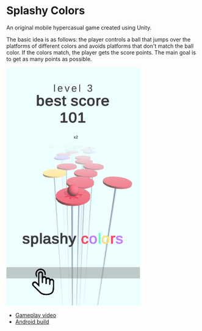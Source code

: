 # Splashy Colors

An original mobile hypercasual game created using Unity.

The basic idea is as follows: the player controls a ball that jumps over the platforms of different colors and avoids platforms that don't match the ball color. If the colors match, the player gets the score points. The main goal is to get as many points as possible.

<img src="Images/Screen.PNG" width = "350">

* [Gameplay video](https://drive.google.com/open?id=1jHc-vqV6KbL2LeQDrAnW8PUg4DUkVpLh)
* [Android build](https://drive.google.com/open?id=1NyE29Xv6pwXNIJ0qACIey8TPNJ7G76vQ)
